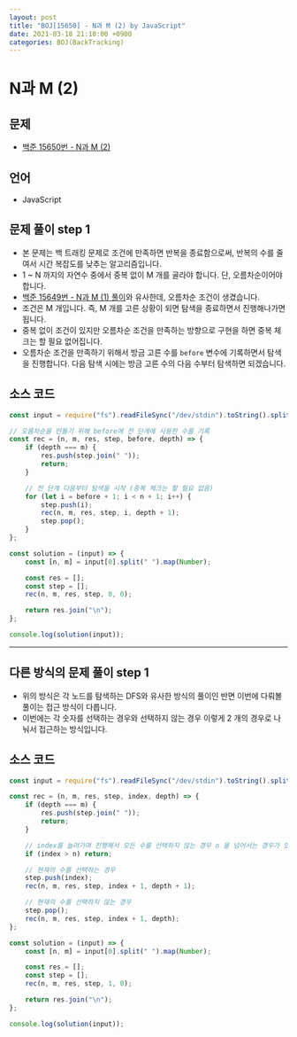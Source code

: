 ```yaml
---
layout: post
title: "BOJ[15650] - N과 M (2) by JavaScript"
date: 2021-03-18 21:10:00 +0900
categories: BOJ(BackTracking)
---
```


# N과 M (2)

## 문제

- [백준 15650번 - N과 M (2)](https://www.acmicpc.net/problem/15650)

## 언어

- JavaScript

## 문제 풀이 step 1

- 본 문제는 백 트래킹 문제로 조건에 만족하면 반복을 종료함으로써, 반복의 수를 줄여서 시간 복잡도를 낮추는 알고리즘입니다.
- 1 ~ N 까지의 자연수 중에서 중복 없이 M 개를 골라야 합니다. 단, 오름차순이어야 합니다.
- [백준 15649번 - N과 M (1) 풀이](<https://qkrrlgh519.github.io/boj(backtracking)/2021/03/18/BOJ-BackTracking-15649.html>)와 유사한데, 오름차순 조건이 생겼습니다.
- 조건은 M 개입니다. 즉, M 개를 고른 상황이 되면 탐색을 종료하면서 진행해나가면 됩니다.
- 중복 없이 조건이 있지만 오름차순 조건을 만족하는 방향으로 구현을 하면 중복 체크는 할 필요 없어집니다.
- 오름차순 조건을 만족하기 위해서 방금 고른 수를 `before` 변수에 기록하면서 탐색을 진행합니다. 다음 탐색 시에는 방금 고른 수의 다음 수부터 탐색하면 되겠습니다.

## 소스 코드

```jsx
const input = require("fs").readFileSync("/dev/stdin").toString().split("\n");

// 오름차순을 만들기 위해 before에 전 단계에 사용한 수를 기록
const rec = (n, m, res, step, before, depth) => {
	if (depth === m) {
		res.push(step.join(" "));
		return;
	}

	// 전 단계 다음부터 탐색을 시작 (중복 체크는 할 필요 없음)
	for (let i = before + 1; i < n + 1; i++) {
		step.push(i);
		rec(n, m, res, step, i, depth + 1);
		step.pop();
	}
};

const solution = (input) => {
	const [n, m] = input[0].split(" ").map(Number);

	const res = [];
	const step = [];
	rec(n, m, res, step, 0, 0);

	return res.join("\n");
};

console.log(solution(input));
```

---

## 다른 방식의 문제 풀이 step 1

- 위의 방식은 각 노드를 탐색하는 DFS와 유사한 방식의 풀이인 반면 이번에 다뤄볼 풀이는 접근 방식이 다릅니다.
- 이번에는 각 숫자를 선택하는 경우와 선택하지 않는 경우 이렇게 2 개의 경우로 나눠서 접근하는 방식입니다.

## 소스 코드

```jsx
const input = require("fs").readFileSync("/dev/stdin").toString().split("\n");

const rec = (n, m, res, step, index, depth) => {
	if (depth === m) {
		res.push(step.join(" "));
		return;
	}

	// index를 늘려가며 진행해서 모든 수를 선택하지 않는 경우 n 을 넘어서는 경우가 있을 수 있다.
	if (index > n) return;

	// 현재의 수를 선택하는 경우
	step.push(index);
	rec(n, m, res, step, index + 1, depth + 1);

	// 현재의 수를 선택하지 않는 경우
	step.pop();
	rec(n, m, res, step, index + 1, depth);
};

const solution = (input) => {
	const [n, m] = input[0].split(" ").map(Number);

	const res = [];
	const step = [];
	rec(n, m, res, step, 1, 0);

	return res.join("\n");
};

console.log(solution(input));
```
